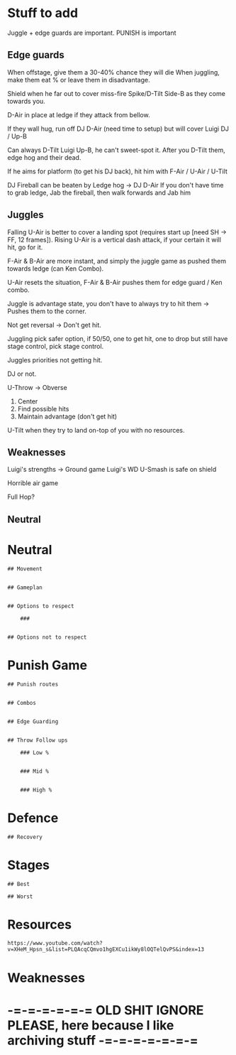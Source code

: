 # Stuff to add

Juggle + edge guards are important.
PUNISH is important

## Edge guards

When offstage, give them a 30-40% chance they will die
When juggling, make them eat % or leave them in disadvantage.

Shield when he far out to cover miss-fire
Spike/D-Tilt Side-B as they come towards you.

D-Air in place at ledge if they attack from bellow.

If they wall hug, run off DJ D-Air (need time to setup) but will cover Luigi DJ / Up-B

Can always D-Tilt Luigi Up-B, he can't sweet-spot it.
After you D-Tilt them, edge hog and their dead.

If he aims for platform (to get his DJ back), hit him with F-Air / U-Air / U-Tilt

DJ Fireball can be beaten by Ledge hog -> DJ D-Air
If you don't have time to grab ledge, Jab the fireball, then walk forwards and Jab him

## Juggles

Falling U-Air is better to cover a landing spot (requires start up [need SH -> FF, 12 frames]).
Rising U-Air is a vertical dash attack, if your certain it will hit, go for it.

F-Air & B-Air are more instant, and simply the juggle game as pushed them towards ledge (can Ken Combo).

U-Air resets the situation, F-Air & B-Air pushes them for edge guard / Ken combo.

Juggle is advantage state, you don't have to always try to hit them -> Pushes them to the corner.

Not get reversal -> Don't get hit.

Juggling pick safer option, if 50/50, one to get hit, one to drop but still have stage control, pick stage control.

Juggles priorities not getting hit.

DJ or not.

U-Throw -> Obverse
1. Center
2. Find possible hits
3. Maintain advantage (don't get hit)

U-Tilt when they try to land on-top of you with no resources.

## Weaknesses
Luigi's strengths -> Ground game
Luigi's WD U-Smash is safe on shield

Horrible air game

Full Hop?

## Neutral



# Neutral

	## Movement
		

	## Gameplan
		

	## Options to respect

		### 
			

	## Options not to respect
		

# Punish Game

	## Punish routes
		
	
	## Combos
		

	## Edge Guarding
		

	## Throw Follow ups
		
		### Low %
			
		
		### Mid %
			
		
		### High %
			
				
		
# Defence

	## Recovery
		
	
# Stages

	## Best
		
	## Worst
		

# Resources
	https://www.youtube.com/watch?v=XHeM_Hpsn_s&list=PLQAcqCQmvo1hgEXCu1ikWy8lOQTelQvPS&index=13

# Weaknesses


# -=-=-=-=-=-= OLD SHIT IGNORE PLEASE, here because I like archiving stuff -=-=-=-=-=-=-=